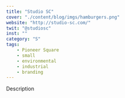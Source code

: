 ```yaml
---
title: "Studio SC"
cover: "./content/blog/imgs/hamburgers.png"
website: "http://studio-sc.com/"
twit: "@studiosc"
inst: ""
category: "S"
tags:
    - Pioneer Square
    - small
    - environmental
    - industrial
    - branding
---
```


Description
